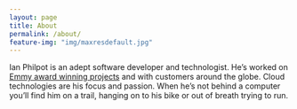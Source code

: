```yaml
---
layout: page
title: About
permalink: /about/
feature-img: "img/maxresdefault.jpg"
---
```


Ian Philpot is an adept software developer and technologist. He’s worked on [Emmy award winning projects](http://nbcsportsgrouppressbox.com/2015/05/05/xxii-olympic-winter-games-propels-nbc-sports-group-to-11-sports-emmy-awards/) and with customers around the globe. Cloud technologies are his focus and passion. When he’s not behind a computer you’ll find him on a trail, hanging on to his bike or out of breath trying to run.


